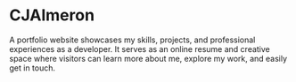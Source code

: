 # CJAlmeron
A portfolio website showcases my skills, projects, and professional experiences as a developer. It serves as an online resume and creative space where visitors can learn more about me, explore my work, and easily get in touch.
